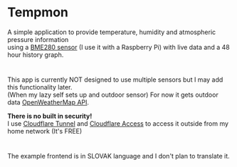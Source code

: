 # Tempmon
A simple application to provide temperature, humidity and atmospheric pressure information\
using a [BME280 sensor](https://www.embeddedadventures.com/datasheets/BME280.pdf) (I use it with a Raspberry Pi) with live data and a 48 hour history graph.

#
This app is currently NOT designed to use multiple sensors but I may add this functionality later.\
(When my lazy self sets up and outdoor sensor) For now it gets outdoor data [OpenWeatherMap API](https://openweathermap.org/api).

**There is no built in security!**\
I use [Cloudflare Tunnel](https://www.cloudflare.com/products/tunnel/) and [Cloudflare Access](https://www.cloudflare.com/zero-trust/products/access/) to access it outside from my home network (It's FREE)

#
The example frontend is in SLOVAK language and I don't plan to translate it.
